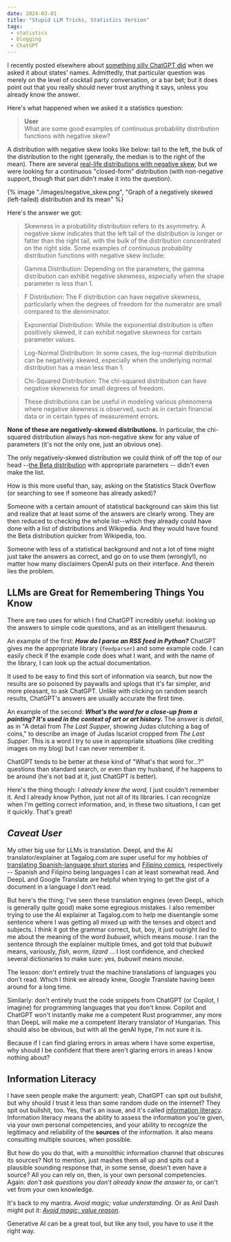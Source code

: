 ```yaml
---
date: 2024-03-01
title: "Stupid LLM Tricks, Statistics Version"
tags:
 - statistics
 - blogging
 - ChatGPT
---
```


I recently posted elsewhere about [something silly ChatGPT did](https://ninazumel.com/short_thoughts/blog/2024-02-29-more-stupid-llm-tricks/) when we asked it about states' names. Admittedly, that particular question was merely on the level of cocktail party conversation, or a bar bet; but it does point out that you really should never trust anything it says, unless you already know the answer.

Here's what happened when we asked it a statistics question:

>**User**  
  What are some good examples of continuous probability distribution functions with negative skew?

A distribution with negative skew looks like below: tail to the left, the bulk of the distribution to the right (generally, the median is to the right of the mean). There are several [real-life distributions with negative skew](https://www.statology.org/negatively-skewed-distribution-examples/), but we were looking for a continuous "closed-form" distribution (with non-negative support, though that part didn't make it into the question).

{% image "./images/negative_skew.png", "Graph of a negatively skewed (left-tailed) distribution and its mean" %}

Here's the answer we got:

> Skewness in a probability distribution refers to its asymmetry. A negative skew indicates that the left tail of the distribution is longer or fatter than the right tail, with the bulk of the distribution concentrated on the right side. Some examples of continuous probability distribution functions with negative skew include:

> Gamma Distribution: Depending on the parameters, the gamma distribution can exhibit negative skewness, especially when the shape parameter is less than 1.  

> F Distribution: The F distribution can have negative skewness, particularly when the degrees of freedom for the numerator are small compared to the denominator. 

> Exponential Distribution: While the exponential distribution is often positively skewed, it can exhibit negative skewness for certain parameter values.  

> Log-Normal Distribution: In some cases, the log-normal distribution can be negatively skewed, especially when the underlying normal distribution has a mean less than 1.  

> Chi-Squared Distribution: The chi-squared distribution can have negative skewness for small degrees of freedom.  

> These distributions can be useful in modeling various phenomena where negative skewness is observed, such as in certain financial data or in certain types of measurement errors.  

**None of these are negatively-skewed distributions.** In particular, the chi-squared distribution always has non-negative skew for any value of parameters (it's not the only one, just an obvious one).

The only negatively-skewed distribution we could think of off the top of our head --[the Beta distribution](https://en.wikipedia.org/wiki/Beta_distribution) with appropriate parameters -- didn't even make the list.

How is this more useful than, say, asking on the Statistics Stack Overflow (or searching to see if someone has already asked)? 

Someone with a certain amount of statistical background can skim this list and realize that at least some of the answers are clearly wrong. They are then reduced to checking the whole list--which they already could have done with a list of distributions and Wikipedia. And they would have found the Beta distribution quicker from Wikipedia, too.

Someone with less of a statistical background and not a lot of time might just take the answers as correct, and go on to use them (wrongly!), no matter how many disclaimers OpenAI puts on their interface. And therein lies the problem.

## LLMs are Great for Remembering Things You Know

There are two uses for which I find ChatGPT incredibly useful: looking up the answers to simple code questions, and as an intelligent thesaurus.

An example of the first: **_How do I parse an RSS feed in Python?_** ChatGPT gives me the appropriate library (`feedparser`) and some example code. I can easily check if the example code does what I want, and with the name of the library, I can look up the actual documentation. 

It used to be easy to find this sort of information via search, but now the results are so poisoned by paywalls and splogs that it's far simpler, and more pleasant, to ask ChatGPT. Unlike with clicking on random search results, ChatGPT's answers are usually accurate the first time.

An example of the second: **_What's the word for a close-up from a painting? It's used in the context of art or art history._** The answer is *detail*, as in "A detail from *The Last Supper*, showing Judas clutching a bag of coins," to describe an image of Judas Iscariot cropped from *The Last Supper*. This is a word I try to use in appropriate situations (like crediting images on my blog) but I can never remember it. 

ChatGPT tends to be better at these kind of "What's that word for...?" questions than standard search, or even than my husband, if he happens to be around (he's not bad at it, just ChatGPT is better).

Here's the thing though: *I already knew the word,* I just couldn't remember it. And I already know Python, just not all of its libraries. I can recognize when I'm getting correct information, and, in these two situations, I can get it quickly. That's great!

## *Caveat User*

My other big use for LLMs is translation. DeepL and the AI translator/explainer at Tagalog.com are super useful for my hobbies of [translating Spanish-language short stories](https://exiw.wordpress.com/translations/) and [Filipino comics](https://multoghost.wordpress.com/darna-episodes/), respectively -- Spanish and Filipino being languages I can at least somewhat read. And DeepL and Google Translate are helpful when trying to get the gist of a document in a language I don't read.

But here's the thing; I've seen these translation engines (even DeepL, which is generally quite good) make some egregious mistakes. I also remember trying to use the AI explainer at Tagalog.com to help me disentangle some sentence where I was getting all mixed up with the tenses and object and subjects. I think it got the grammar correct, but, boy, it just outright *lied* to me about the meaning of the word *bubuwit*, which means *mouse*. I ran the sentence through the explainer multiple times, and got told that *bubuwit* means, variously, *fish*, *worm*, *lizard* ... I lost confidence, and checked several dictionaries to make sure: yes, *bubuwit* means *mouse*.

The lesson: don't entirely trust the machine translations of languages you don't read. Which I think we already knew, Google Translate having been around for a long time. 

Similarly: don't entirely trust the code snippets from ChatGPT (or Copilot, I imagine) for programming languages that you don't know. Copilot and ChatGPT won't instantly make me a competent Rust programmer, any more than DeepL will make me a competent literary translator of Hungarian. This should also be obvious, but with all the genAI hype, I'm not sure it is.

Because if I can find glaring errors in areas where I have some expertise, why should I be confident that there aren't glaring errors in areas I know nothing about?
## Information Literacy

I have seen people make the argument: yeah, ChatGPT can spit out bullshit, but why should I trust it less than some random dude on the internet? They spit out bullshit, too. Yes, that's an issue, and it's called [information literacy](https://www.unesco.org/en/ifap/information-literacy). Information literacy means the ability to assess the information you're given, via your own personal competencies, and your ability to recognize the legitimacy and reliability of the **sources** of the information. It also means consulting multiple sources, when possible.

But how do you do that, with a monolithic information channel that obscures its sources? Not to mention, just mashes them all up and spits out a plausible sounding response that, in some sense, doesn't even have a source? All you can rely on, then, is your own personal competencies. Again: *don't ask questions you don't already know the answer to*, or can't vet from your own knowledge.

It's back to my mantra. *Avoid magic; value understanding*. Or as Anil Dash might put it: [*Avoid magic; value reason*](https://www.anildash.com/2023/06/08/ai-is-unreasonable/).

Generative AI can be a great tool, but like any tool, you have to use it the right way.